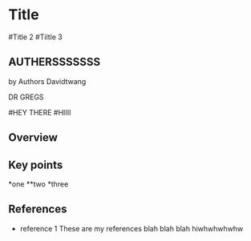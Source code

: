 # Title
#Title 2
#Tiltle 3
## AUTHERSSSSSSS
by Authors
Davidtwang

DR GREGS

#HEY THERE
#HIIII
## Overview

## Key points

*one
**two
*three

## References

* reference 1
These are my references blah blah blah
hiwhwhwhwhw
